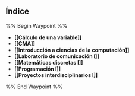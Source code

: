 ## Índice

%% Begin Waypoint %%
- **[[Cálculo de una variable]]**
- **[[CMA]]**
- **[[Introducción a ciencias de la computación]]**
- **[[Laboratorio de comunicación I]]**
- **[[Matemáticas discretas I]]**
- **[[Programación I]]**
- **[[Proyectos interdisciplinarios I]]**

%% End Waypoint %%

